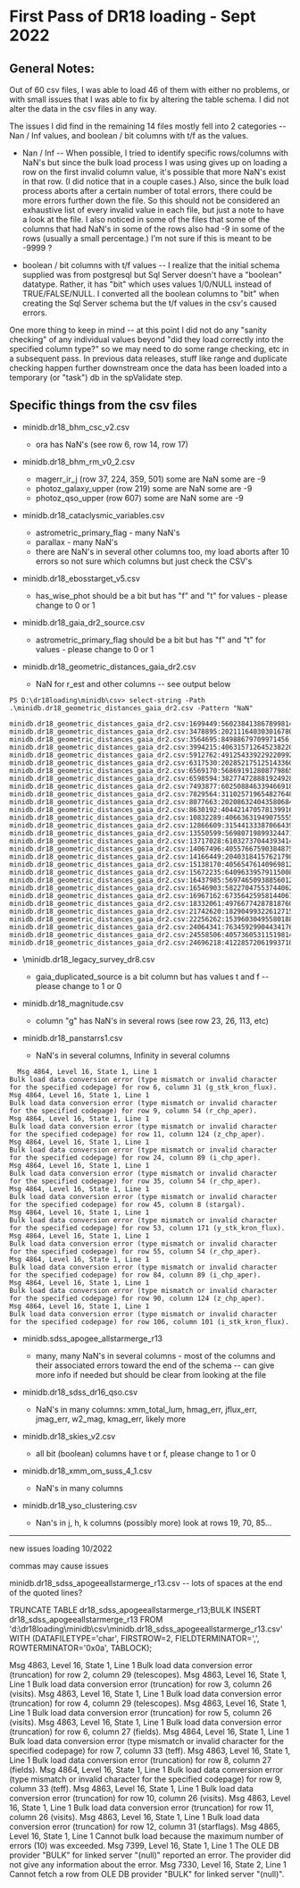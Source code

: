 
# First Pass of DR18 loading - Sept 2022

## General Notes:

Out of 60 csv files, I was able to load 46 of them with either no problems, or with small issues that I was able to fix by altering the table schema.  I did not alter the data in the csv files in any way.

The issues I did find in the remaining 14 files mostly fell into 2 categories -- Nan / Inf values, and boolean / bit columns with t/f as the values.  

- Nan / Inf -- When possible, I tried to identify specific rows/columns with NaN's but since the bulk load process I was using gives up on loading a row on the first invalid column value, it's possible that more NaN's exist in that row.  (I did notice that in a couple cases.)  Also, since the bulk load process aborts after a certain number of total errors, there could be more errors further down the file. So this should not be considered an exhaustive list of every invalid value in each file, but just a note to have a look at the file.  I also noticed in some of the files that some of the columns that had NaN's in some of the rows also had -9 in some of the rows (usually a small percentage.) I'm not sure if this is meant to be -9999 ?

- boolean / bit columns with t/f values -- I realize that the initial schema supplied was from postgresql but Sql Server doesn't have a "boolean" datatype.  Rather, it has "bit" which uses values 1/0/NULL instead of TRUE/FALSE/NULL.  I converted all the boolean columns to "bit" when creating the Sql Server schema but the t/f values in the csv's caused errors.

One more thing to keep in mind -- at this point I did not do any "sanity checking" of any individual values beyond "did they load correctly into the specified column type?" so we may need to do some range checking, etc in a subsequent pass.  In previous data releases, stuff like range and duplicate checking happen further downstream once the data has been loaded into a temporary (or "task") db in the spValidate step. 

## Specific things from the csv files

- minidb.dr18_bhm_csc_v2.csv 
  - ora has NaN's (see row 6, row 14, row 17)

- minidb.dr18_bhm_rm_v0_2.csv 
  - magerr_ir_j (row 37, 224, 359, 501) some are NaN some are -9
  - photoz_galaxy_upper (row 219) some are NaN some are -9
  - photoz_qso_upper (row 607) some are NaN some are -9

- minidb.dr18_cataclysmic_variables.csv
  - astrometric_primary_flag - many NaN's
  - parallax - many NaN's 
  - there are NaN's in several other columns too, my load aborts after 10 errors so not sure which columns but just check the CSV's
  
- minidb.dr18_ebosstarget_v5.csv
  - has_wise_phot should be a bit but has "f" and "t" for values - please change to 0 or 1

- minidb.dr18_gaia_dr2_source.csv
  - astrometric_primary_flag should be a bit but has "f" and "t" for values - please change to 0 or 1

- minidb.dr18_geometric_distances_gaia_dr2.csv
  - NaN for r_est and other columns -- see output below
```
PS D:\dr18loading\minidb\csv> select-string -Path .\minidb.dr18_geometric_distances_gaia_dr2.csv -Pattern "NaN"

minidb.dr18_geometric_distances_gaia_dr2.csv:1699449:5602384138678998144,NaN,NaN,NaN,1137.3351,0,1
minidb.dr18_geometric_distances_gaia_dr2.csv:3478895:2021116403030167808,NaN,NaN,NaN,1760.201,0,1
minidb.dr18_geometric_distances_gaia_dr2.csv:3564695:84988679709971456,NaN,NaN,NaN,370.68353,0,1
minidb.dr18_geometric_distances_gaia_dr2.csv:3994215:4063157126452382208,NaN,NaN,NaN,2105.684,0,1
minidb.dr18_geometric_distances_gaia_dr2.csv:5912762:491254339229220992,NaN,NaN,NaN,1305.4711,0,1
minidb.dr18_geometric_distances_gaia_dr2.csv:6317530:2028521751251433600,NaN,NaN,NaN,1547.03,0,1
minidb.dr18_geometric_distances_gaia_dr2.csv:6569170:5686919128087798656,NaN,NaN,NaN,455.1742,0,1
minidb.dr18_geometric_distances_gaia_dr2.csv:6598594:3827747288819249280,NaN,NaN,NaN,398.66342,0,1
minidb.dr18_geometric_distances_gaia_dr2.csv:7493877:6025088463394669184,NaN,NaN,NaN,1888.097,0,1
minidb.dr18_geometric_distances_gaia_dr2.csv:7829564:3110257196548276480,NaN,NaN,NaN,922.7788,0,1
minidb.dr18_geometric_distances_gaia_dr2.csv:8077663:2020863240435806848,NaN,NaN,NaN,1534.1697,0,1
minidb.dr18_geometric_distances_gaia_dr2.csv:8630192:4044214705781399168,NaN,NaN,NaN,2371.0974,0,1
minidb.dr18_geometric_distances_gaia_dr2.csv:10832289:4066363194907555584,NaN,NaN,NaN,1748.7347,0,1
minidb.dr18_geometric_distances_gaia_dr2.csv:12866609:3154413338706643968,NaN,NaN,NaN,810.3975,0,1
minidb.dr18_geometric_distances_gaia_dr2.csv:13550599:5698071989932447104,NaN,NaN,NaN,967.57666,0,1
minidb.dr18_geometric_distances_gaia_dr2.csv:13717028:6103273704439341440,NaN,NaN,NaN,1316.8547,0,1
minidb.dr18_geometric_distances_gaia_dr2.csv:14067496:4055766759038487552,NaN,NaN,NaN,2377.1003,0,1
minidb.dr18_geometric_distances_gaia_dr2.csv:14166449:204031841576217984,NaN,NaN,NaN,1051.7035,0,1
minidb.dr18_geometric_distances_gaia_dr2.csv:15138170:4056547614096981248,NaN,NaN,NaN,2356.4028,0,1
minidb.dr18_geometric_distances_gaia_dr2.csv:15672235:64096339579115008,NaN,NaN,NaN,459.53928,0,1
minidb.dr18_geometric_distances_gaia_dr2.csv:16437985:5697465093885601280,NaN,NaN,NaN,1082.797,0,1
minidb.dr18_geometric_distances_gaia_dr2.csv:16546903:5822704755374406272,NaN,NaN,NaN,1577.0868,0,1
minidb.dr18_geometric_distances_gaia_dr2.csv:16967162:6735642595814406784,NaN,NaN,NaN,2146.8726,0,1
minidb.dr18_geometric_distances_gaia_dr2.csv:18332061:4976677428781876096,NaN,NaN,NaN,521.3843,0,1
minidb.dr18_geometric_distances_gaia_dr2.csv:21742620:1829049932261271552,NaN,NaN,NaN,1345.8134,0,1
minidb.dr18_geometric_distances_gaia_dr2.csv:22256262:1539603049558018816,NaN,NaN,NaN,368.68332,0,1
minidb.dr18_geometric_distances_gaia_dr2.csv:24064341:763459299044341760,NaN,NaN,NaN,360.69244,0,1
minidb.dr18_geometric_distances_gaia_dr2.csv:24558506:4057360531151981440,NaN,NaN,NaN,2310.9075,0,1
minidb.dr18_geometric_distances_gaia_dr2.csv:24696218:4122857206199371008,NaN,NaN,NaN,2189.1853,0,1
```

- \minidb.dr18_legacy_survey_dr8.csv
  - gaia_duplicated_source is a bit column but has values t and f -- please change to 1 or 0

- minidb.dr18_magnitude.csv
  - column "g" has NaN's in several rows (see row 23, 26, 113, etc)

- minidb.dr18_panstarrs1.csv
  - NaN's in several columns, Infinity in several columns 
```
  Msg 4864, Level 16, State 1, Line 1
Bulk load data conversion error (type mismatch or invalid character for the specified codepage) for row 6, column 31 (g_stk_kron_flux).
Msg 4864, Level 16, State 1, Line 1
Bulk load data conversion error (type mismatch or invalid character for the specified codepage) for row 9, column 54 (r_chp_aper).
Msg 4864, Level 16, State 1, Line 1
Bulk load data conversion error (type mismatch or invalid character for the specified codepage) for row 11, column 124 (z_chp_aper).
Msg 4864, Level 16, State 1, Line 1
Bulk load data conversion error (type mismatch or invalid character for the specified codepage) for row 24, column 89 (i_chp_aper).
Msg 4864, Level 16, State 1, Line 1
Bulk load data conversion error (type mismatch or invalid character for the specified codepage) for row 35, column 54 (r_chp_aper).
Msg 4864, Level 16, State 1, Line 1
Bulk load data conversion error (type mismatch or invalid character for the specified codepage) for row 45, column 8 (stargal).
Msg 4864, Level 16, State 1, Line 1
Bulk load data conversion error (type mismatch or invalid character for the specified codepage) for row 53, column 171 (y_stk_kron_flux).
Msg 4864, Level 16, State 1, Line 1
Bulk load data conversion error (type mismatch or invalid character for the specified codepage) for row 55, column 54 (r_chp_aper).
Msg 4864, Level 16, State 1, Line 1
Bulk load data conversion error (type mismatch or invalid character for the specified codepage) for row 84, column 89 (i_chp_aper).
Msg 4864, Level 16, State 1, Line 1
Bulk load data conversion error (type mismatch or invalid character for the specified codepage) for row 90, column 124 (z_chp_aper).
Msg 4864, Level 16, State 1, Line 1
Bulk load data conversion error (type mismatch or invalid character for the specified codepage) for row 106, column 101 (i_stk_kron_flux).
```

- minidb.sdss_apogee_allstarmerge_r13
  - many, many NaN's in several columns - most of the columns and their associated errors toward the end of the schema -- can give more info if needed but should be clear from looking at the file

- minidb.dr18_sdss_dr16_qso.csv
  - NaN's in many columns: xmm_total_lum, hmag_err, jflux_err, jmag_err, w2_mag, kmag_err, likely more

- minidb.dr18_skies_v2.csv
  - all bit (boolean) columns have t or f, please change to 1 or 0

- minidb.dr18_xmm_om_suss_4_1.csv
  - NaN's in many columns

- minidb.dr18_yso_clustering.csv
  - Nan's in j, h, k columns (possibly more) look at rows 19, 70, 85...


-------------------------------------------------------------------------------------------------------------

new issues loading 10/2022

commas may cause issues

minidb.dr18_sdss_apogeeallstarmerge_r13.csv  -- lots of spaces at the end of the quoted lines?

TRUNCATE TABLE dr18_sdss_apogeeallstarmerge_r13;BULK INSERT dr18_sdss_apogeeallstarmerge_r13 FROM 'd:\dr18loading\minidb\csv\minidb.dr18_sdss_apogeeallstarmerge_r13.csv' WITH (DATAFILETYPE='char', FIRSTROW=2, FIELDTERMINATOR=',', ROWTERMINATOR='0x0a', TABLOCK);
	
Msg 4863, Level 16, State 1, Line 1
Bulk load data conversion error (truncation) for row 2, column 29 (telescopes).
Msg 4863, Level 16, State 1, Line 1
Bulk load data conversion error (truncation) for row 3, column 26 (visits).
Msg 4863, Level 16, State 1, Line 1
Bulk load data conversion error (truncation) for row 4, column 29 (telescopes).
Msg 4863, Level 16, State 1, Line 1
Bulk load data conversion error (truncation) for row 5, column 26 (visits).
Msg 4863, Level 16, State 1, Line 1
Bulk load data conversion error (truncation) for row 6, column 27 (fields).
Msg 4864, Level 16, State 1, Line 1
Bulk load data conversion error (type mismatch or invalid character for the specified codepage) for row 7, column 33 (teff).
Msg 4863, Level 16, State 1, Line 1
Bulk load data conversion error (truncation) for row 8, column 27 (fields).
Msg 4864, Level 16, State 1, Line 1
Bulk load data conversion error (type mismatch or invalid character for the specified codepage) for row 9, column 33 (teff).
Msg 4863, Level 16, State 1, Line 1
Bulk load data conversion error (truncation) for row 10, column 26 (visits).
Msg 4863, Level 16, State 1, Line 1
Bulk load data conversion error (truncation) for row 11, column 26 (visits).
Msg 4863, Level 16, State 1, Line 1
Bulk load data conversion error (truncation) for row 12, column 31 (starflags).
Msg 4865, Level 16, State 1, Line 1
Cannot bulk load because the maximum number of errors (10) was exceeded.
Msg 7399, Level 16, State 1, Line 1
The OLE DB provider "BULK" for linked server "(null)" reported an error. The provider did not give any information about the error.
Msg 7330, Level 16, State 2, Line 1
Cannot fetch a row from OLE DB provider "BULK" for linked server "(null)".








  







